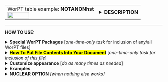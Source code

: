 <!--         SCREEN SHOT    -->
<table>
<tr>
<td>
<font size="3">WorPT table example: <b>NOTANONhst</b></font>
<br>
<img src="https://lh3.googleusercontent.com/d/1OpijauwkFzgEorqyUsArZlkZz6ZcB__d" width=50%>
</td>
<td>
<details>
<summary><b>DESCRIPTION</b></summary>
<b>NOTANONhst</b> is a table of project tasks, organized under task categories, as specified by the TASKS page in the
WorPT spreadsheet. The task lead and team members assisting with each task are specified as well. No
level-of-effort information is given in this table, only tasks and assignments to illustrate team member involvement. 
</details>
</td>
</tr>
</table>
<hr>

<!--         HOW TO USE   -->
<b>HOW TO USE:</b>

<!--                               Special Packages   -->
<details>
<summary><b>Special WorPT Packages</b> [<i>one-time-only task</i> for inclusion of any/all WorPT files]</summary>
Copy/paste the special packages in preamble of your document, if you haven't done so previously. (see https://github.com/pmarcum/WorPT-Work-Plan-Tool-4-proposals/blob/main/WorPTpackages for more info).
</details>

<!--                               Putting File Contents Into Document   -->
<details>
<summary><mark><b>How To Put File Contents Into Your Document</b></mark> [<i>one-time-only task for inclusion of this file</i>]</summary> 
<ol>
<li>COPY the lines in the code block below, then</li>
<li>PASTE into your document WHERE you want the content to appear, then</li>
<li>MODIFY the editable lines you just pasted in your document as needed. The lines that may be edited (or even deleted altogether if not wanted) are indicated by highlight below. </li>
</ol>
<pre><code>
\include{do_NOT_manually_edit/table_NOTANONhst}   % reset/define parameters used for this file
% NOTE: replace do_NOT_manually_edit if not correct folder name
<mark>% Put customizations for NOTANONhst HERE</mark>
\begin{NOTANONhst}
<mark>\caption{\normalsize\textbf{Task Management and Team Responsibilities}:\\
The tasks ({\color{red}gray} headers) and sub-tasks (left), with specific assignments for the roles of task lead (middle) and expertise / analysis assistance (right).} \label{tab:NOTANONhst}</mark>
\end{NOTANONhst}
</code></pre>
</details>

<!--                              Customizations   -->
<details>
<summary><b>Customize appearance</b> [<i>do as many times as needed</i>]</summary>
You can change column widths, column alignment, colors, font style using additional lines that are copy/pasted into your document. Specifically: 
<ol>
<li>COPY any or all lines in the code block below that are related to the formatting parameter that you want to edit. The lines below show default values. You will edit those values to make desired changes.</li>
<li>PASTE the copied lines into your document at the "% Put customizations for NOTANONhst HERE" line in the code that you copy/pasted in Step 2. Most importantly, the desired formatting lines should be pasted somewhere <b>between</b> the \include{do_NOT_manually_edit/table_NOTANONhst} and \begin{NOTANONhst} lines. </li>
<li>EDIT the pasted lines in your document, as desired. Some examples are given at the bottom of this page.</li>
NOTE: you can PICK AND CHOOSE the lines you want to paste into your document; you do not have to copy/paste all of the beow lines!
</ol>

<!--                                                       Options   -->
  <table>
  <tr>
  <td><b>Column width adjustments</b></td>
  <td>
  <b>The below lines are what you will most likely need to copy/paste, to get your column widths just right.</b>
  <i>Highlights indicate what can be edited:</i>
  <pre><code>
  \LandScapetrue                   % uncommented-out appearance in your document will put the table in landscape mode
  \def\TaskWidth{<mark>3.9in</mark>}            % width of leftmost ("Tasks") column
  \def\LeadWidth{<mark>1.2in</mark>}            % width of middle ("Lead") column
  \def\ExpertiseWidth{<mark>1.8in</mark>}       % width of rightmost ("Expertise") column
  </code></pre>
  </td>
  </tr>
    
  <tr>
  <td><b>Table number correction</b></td>
  <td>
  <b>Fix the table number if it is showing a wrong number, by adding or subtracting whatever correction is needed.</b>
  The default typically works well because the table + longtable combination causes the counter to overcount by one, so -1 performs the appropriate   correction.  But ocassionally, the counter gets screwed up and needs manual intervention, so here's how to apply a correction:
  <pre><code>
  \def\TaskAddCounter{<mark>-1</mark>}          % corrects table number messed up by table,longtable combination)
  </code></pre>
  </td>
  </tr>
  </table>

  <details>
  <summary><b>Table compactness</b></summary>
  <b>The below lines might be useful - they adjust the table compactness:</b>
  <pre><code>
  \def\SpaceBetweenRows{<mark>1</mark>}         % vertical compactness of rows
  \def\SpaceBetweenColumns{<mark>1pt</mark>}    % spacing between columns (bigger value=wider column margin)
  </code></pre>
  </details>

  <details>
  <summary><b>Nudge table to left or right</b></summary>
  <b>The below can nudge the table to the left (increase value) or right (decrease value)</b>
  <pre><code>
  \def\NudgeTable{<mark>1.2\textwidth</mark>}   % bigger values nudge table to left
  </code></pre>
  </details>

  <details>
  <summary><b>Column and section label color and font style</b></summary>
  <b>The below are aesthetic preferences only, like color and font style</b>
  <pre><code>
  \def\HeaderColor{<mark>Blue</mark>}           % column heading color
  \def\HeaderFontColor{<mark>White</mark>}      % column heading font color
  \def\HeaderBoldface#1{<mark>\textbf</mark>{#1}}% boldface column heading labels; change "\textbf" to "\emph" or whatever
  \def\SectionColor{<mark>gray!40</mark>}       % category dection label colors
  \def\SectionFontColor{<mark>Black</mark>}     % category section label font color
  \def\SectionBoldface#1{<mark>\textbf</mark>{#1}} % boldface category section labels; change "\textbf" to "\emph" or whatever
  \def\VerticalLineColor{<mark>gray!40</mark>}  % color of line between "Lead" and "Expertise"
  </code></pre>
  </details>

  <details>
  <summary><b>Table preamble - full control!</b></summary>
  <b>The below table preamble gives you considerably MORE control over table layout than just changing parameter values.</b>
  Copy/paste the below if you want to do things like remove or add vertical lines or change a column from left-alignment to center-aligned, for example. You   can replace the \TaskWidth and other parameters with hard-coded numbers if desired, and change the "p" to other alignment modes. You can change anything   that is in highlight. Things that should NOT be changed (otherwise, the LaTeX will break) are the "T" variable and number of columns. 
  <pre><code>
  \newcolumntype{T}{
  <mark>|p</mark>{<mark>\TaskWidth</mark>}<mark>||</mark>                                 % title column
  <mark>p</mark>{<mark>\LeadWidth</mark>}<mark>!{\color{\VerticalLineColor}\vrule}</mark> % task lead column
  <mark>p</mark>{<mark>\ExpertiseWidth</mark>}<mark>|</mark>                              % expertise column
  }
  </code></pre>
  </details>
</details>

<!--         EXAMPLES   -->
<details>
<summary><b>Examples</b></summary>
The below is an example of how one can change the appearance of the table within a LaTeX document. After copy/pasting the code to incorporate the table into my document, and then deciding that my task titles were too long to fit with the table in portrait mode, I decided I needed to use landscape mode.  I copy/pasted the landscape fla and the 2 formatting lines that control the "Tasks" and "Expertise" column widths. (My team members have long last names, requiring a wider column than the default). I also slightly altered the caption to be appropriate to my proposal. The result?  A landscape-mode table that allows each task to appear in a single table row without spilling over into the next line, which is my preferred way to present these tables for easiest viewing. Here is a peek at what my LaTeX document looks like:  
<pre><code>
\include{do_NOT_manually_edit/NOTANONhst}
    
\LandScapetrue                 % puts table in landscape mode
\def\TaskWidth{5.4in}          % width of leftmost ("Tasks") column
\def\ExpertiseWidth{1.8in}     % width of rightmost ("Expertise") column

\begin{NOTANONhst}
\caption{\normalsize\textbf{Task Management and Team Responsibilities}:\\\\
The tasks ({\color{red}gray} headers) and sub-tasks (left), with specific assignments for the roles of task lead (middle) and expertise / analysis assistance (right). See a more detailed description of these roles in the Project Management section.}
\label{tab:NOTANONhst}

\end{NOTANONhst}
</code></pre>
NOTE: To return to default values, all I have to do is comment-out (put a "%" at the line's beginning) the "\def" formatting lines that I pasted. 
</details>

<details>
<summary><b>NUCLEAR OPTION</b> <i>[when nothing else works]</i></summary>
If you just cannot get the table to look like you want it to look, you can always copy/paste the entire table_NOTANONhst.tex file that appears in the WorPT subfolder, into your document, and then edit at-will.  Some of the WorPT files involve complicated LaTeX code, so be sure that you have a good mastery of LaTeX and know what you are doing before implementing this option!
</details>
